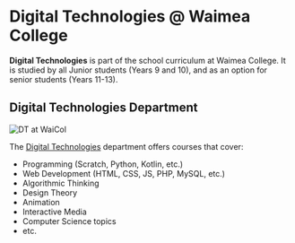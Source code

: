 # Digital Technologies @ Waimea College

**Digital Technologies** is part of the school curriculum at Waimea College. It is studied by all Junior students (Years 9 and 10), and as an option for senior students (Years 11-13).

## Digital Technologies Department

![DT at WaiCol](/profile/waicol-dt.gif)

The [Digital Technologies](https://dt.waimea.school.nz) department offers courses that cover:
- Programming (Scratch, Python, Kotlin, etc.)
- Web Development (HTML, CSS, JS, PHP, MySQL, etc.)
- Algorithmic Thinking
- Design Theory
- Animation
- Interactive Media
- Computer Science topics
- etc.

